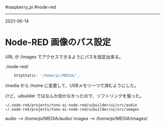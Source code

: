 #raspberry_pi #node-red 

---
2021-06-14

# Node-RED 画像のパス設定

URL が /images でアクセスできるようにパスを設定出来る。

./node-red/
```js
	httpStatic: '/home/pi/MEDIA/',
```

/media から /home に変更して、USBメモリ一つで済むようにした。

けど、uibuilder ではなんか効かなかったので、ソフトリンクを張った。

```shell
~/.node-red/projects/tono-ai-node-red/uibuilder/ui/src/audio
~/.node-red/projects/tono-ai-node-red/uibuilder/ui/src/images
```

audio --> /home/pi/MEDIA/audio/
images --> /home/pi/MEDIA/images/

